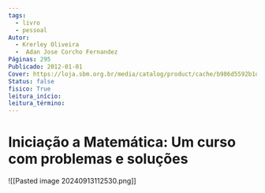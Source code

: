 ```yaml
---
tags:
  - livro
  - pessoal
Autor:
  - Krerley Oliveira
  -  Adan Jose Corcho Fernandez
Páginas: 295
Publicado: 2012-01-01
Cover: https://loja.sbm.org.br/media/catalog/product/cache/b986d5592b1dcfc7d5b7d57a6da9c9c9/c/o/com_05_lojavirtual01.png
Status: false
fisico: True
leitura_início: 
leitura_término:
---
```

# Iniciação a Matemática: Um curso com problemas e soluções
![[Pasted image 20240913112530.png]]